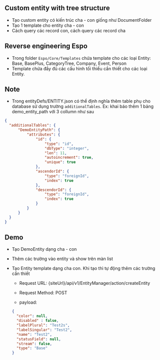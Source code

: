 ## Custom entity with tree structure

- Tạo custom entity có kiến trúc cha - con giống như DocumentFolder
- Tạo 1 template cho entity cha - con
- Cách query các record con, cách query các record cha

## Reverse engineering Espo
- Trong folder ` Espo/Core/Templates ` chứa template cho các loại Entity: Base, BasePlus, CategoryTree, Company, Event, Person
- Template chứa đầy đủ các cấu hình tối thiểu cần thiết cho các loại Entity.

## Note
- Trong entityDefs/ENTITY.json có thể định nghĩa thêm table phụ cho database sử dụng trường ` additionalTables `.
Ex: khai báo thêm 1 bảng demo_entity_path với 3 collumn như sau
```json
{
  "additionalTables": {
      "DemoEntityPath": {
          "attributes": {
              "id": {
                  "type": "id",
                  "dbType": "integer",
                  "len": 11,
                  "autoincrement": true,
                  "unique": true
              },
              "ascendorId": {
                  "type": "foreignId",
                  "index": true
              },
              "descendorId": {
                  "type": "foreignId",
                  "index": true
              }
          }
      }
  }
}

```

## Demo
- Tạo DemoEntity dạng cha - con
- Thêm các trường vào entity và show trên màn list
- Tạo Entity template dạng cha con. Khi tạo thì tự động thêm các trường cần thiết

  - Request URL:
  {siteUrl}/api/v1/EntityManager/action/createEntity

  - Request Method:
  POST

  - payload: 
  ```json
  {
    "color": null,
    "disabled" : false,
    "labelPlural": "Test2s",
    "labelSingular": "Test2",
    "name": "Test2",
    "statusField": null,
    "stream": false,
    "type": "Base"
  }
  ```